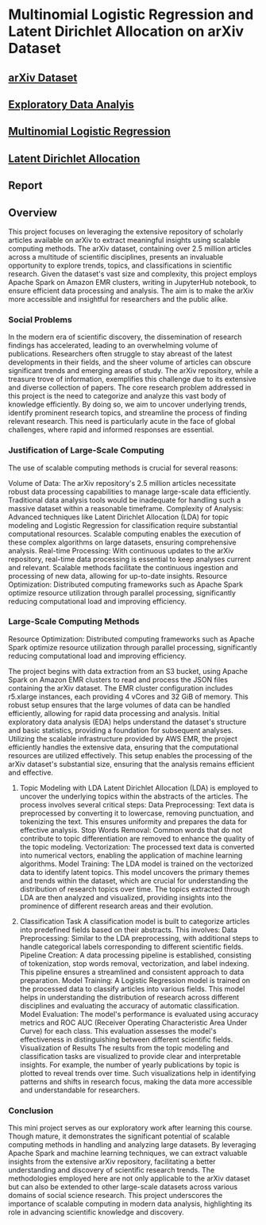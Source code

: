 # Multinomial Logistic Regression and Latent Dirichlet Allocation on arXiv Dataset
## [arXiv Dataset](https://www.kaggle.com/datasets/Cornell-University/arxiv)
## [Exploratory Data Analyis](https://github.com/macs30123-s24/final-project-arxiv/blob/3edf5ec8382d9f0fc19f41fc0de09ea734f7a080/EDA.ipynb)
## [Multinomial Logistic Regression](https://github.com/macs30123-s24/final-project-arxiv/blob/3edf5ec8382d9f0fc19f41fc0de09ea734f7a080/Classification.ipynb)
## [Latent Dirichlet Allocation](https://github.com/macs30123-s24/final-project-arxiv/blob/3edf5ec8382d9f0fc19f41fc0de09ea734f7a080/LDA.ipynb)
## Report

## Overview
This project focuses on leveraging the extensive repository of scholarly articles available on arXiv to extract meaningful insights using scalable computing methods. The arXiv dataset, containing over 2.5 million articles across a multitude of scientific disciplines, presents an invaluable opportunity to explore trends, topics, and classifications in scientific research. Given the dataset's vast size and complexity, this project employs Apache Spark on Amazon EMR clusters, writing in JupyterHub notebook, to ensure efficient data processing and analysis. The aim is to make the arXiv more accessible and insightful for researchers and the public alike.

### Social Problems
In the modern era of scientific discovery, the dissemination of research findings has accelerated, leading to an overwhelming volume of publications. Researchers often struggle to stay abreast of the latest developments in their fields, and the sheer volume of articles can obscure significant trends and emerging areas of study. The arXiv repository, while a treasure trove of information, exemplifies this challenge due to its extensive and diverse collection of papers.
The core research problem addressed in this project is the need to categorize and analyze this vast body of knowledge efficiently. By doing so, we aim to uncover underlying trends, identify prominent research topics, and streamline the process of finding relevant research. This need is particularly acute in the face of global challenges, where rapid and informed responses are essential.


### Justification of Large-Scale Computing
The use of scalable computing methods is crucial for several reasons:

Volume of Data: The arXiv repository's 2.5 million articles necessitate robust data processing capabilities to manage large-scale data efficiently. Traditional data analysis tools would be inadequate for handling such a massive dataset within a reasonable timeframe.
Complexity of Analysis: Advanced techniques like Latent Dirichlet Allocation (LDA) for topic modeling and Logistic Regression for classification require substantial computational resources. Scalable computing enables the execution of these complex algorithms on large datasets, ensuring comprehensive analysis.
Real-time Processing: With continuous updates to the arXiv repository, real-time data processing is essential to keep analyses current and relevant. Scalable methods facilitate the continuous ingestion and processing of new data, allowing for up-to-date insights.
Resource Optimization: Distributed computing frameworks such as Apache Spark optimize resource utilization through parallel processing, significantly reducing computational load and improving efficiency.

### Large-Scale Computing Methods
Resource Optimization: Distributed computing frameworks such as Apache Spark optimize resource utilization through parallel processing, significantly reducing computational load and improving efficiency.

The project begins with data extraction from an S3 bucket, using Apache Spark on Amazon EMR clusters to read and process the JSON files containing the arXiv dataset. The EMR cluster configuration includes r5.xlarge instances, each providing 4 vCores and 32 GiB of memory. This robust setup ensures that the large volumes of data can be handled efficiently, allowing for rapid data processing and analysis.
Initial exploratory data analysis (EDA) helps understand the dataset's structure and basic statistics, providing a foundation for subsequent analyses. Utilizing the scalable infrastructure provided by AWS EMR, the project efficiently handles the extensive data, ensuring that the computational resources are utilized effectively. This setup enables the processing of the arXiv dataset's substantial size, ensuring that the analysis remains efficient and effective.

1. Topic Modeling with LDA
Latent Dirichlet Allocation (LDA) is employed to uncover the underlying topics within the abstracts of the articles. The process involves several critical steps:
Data Preprocessing: Text data is preprocessed by converting it to lowercase, removing punctuation, and tokenizing the text. This ensures uniformity and prepares the data for effective analysis.
Stop Words Removal: Common words that do not contribute to topic differentiation are removed to enhance the quality of the topic modeling.
Vectorization: The processed text data is converted into numerical vectors, enabling the application of machine learning algorithms.
Model Training: The LDA model is trained on the vectorized data to identify latent topics. This model uncovers the primary themes and trends within the dataset, which are crucial for understanding the distribution of research topics over time.
The topics extracted through LDA are then analyzed and visualized, providing insights into the prominence of different research areas and their evolution.

2. Classification Task
A classification model is built to categorize articles into predefined fields based on their abstracts. This involves:
Data Preprocessing: Similar to the LDA preprocessing, with additional steps to handle categorical labels corresponding to different scientific fields.
Pipeline Creation: A data processing pipeline is established, consisting of tokenization, stop words removal, vectorization, and label indexing. This pipeline ensures a streamlined and consistent approach to data preparation.
Model Training: A Logistic Regression model is trained on the processed data to classify articles into various fields. This model helps in understanding the distribution of research across different disciplines and evaluating the accuracy of automatic classification.
Model Evaluation: The model's performance is evaluated using accuracy metrics and ROC AUC (Receiver Operating Characteristic Area Under Curve) for each class. This evaluation assesses the model's effectiveness in distinguishing between different scientific fields.
Visualization of Results
The results from the topic modeling and classification tasks are visualized to provide clear and interpretable insights. For example, the number of yearly publications by topic is plotted to reveal trends over time. Such visualizations help in identifying patterns and shifts in research focus, making the data more accessible and understandable for researchers.

### Conclusion
This mini project serves as our exploratory work after learning this course. Though mature, it demonstrates the significant potential of scalable computing methods in handling and analyzing large datasets. By leveraging Apache Spark and machine learning techniques, we can extract valuable insights from the extensive arXiv repository, facilitating a better understanding and discovery of scientific research trends. The methodologies employed here are not only applicable to the arXiv dataset but can also be extended to other large-scale datasets across various domains of social science research. This project underscores the importance of scalable computing in modern data analysis, highlighting its role in advancing scientific knowledge and discovery.
